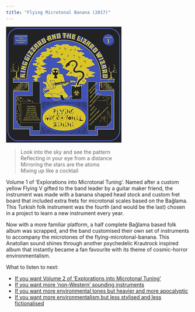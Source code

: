 ```yaml
---
title: "Flying Microtonal Banana (2017)"
---
```


![album cover of Flying Microtonal Banana](./cover.jpg)

> Look into the sky and see the pattern  
> Reflecting in your eye from a distance  
> Mirroring the stars are the atoms  
> Mixing up like a cocktail

Volume 1 of ‘Explorations into Microtonal Tuning’. Named after a custom yellow Flying V gifted to the band leader by a guitar maker friend, the instrument was made with a banana shaped head stock and custom fret board that included extra frets for microtonal scales based on the Bağlama. This Turkish folk instrument was the fourth (and would be the last) chosen in a project to learn a new instrument every year.

Now with a more familiar platform, a half complete Bağlama based folk album was scrapped, and the band customised their own set of instruments to accompany the microtones of the flying-microtonal-banana. This Anatolian sound shines through another psychedelic Krautrock inspired album that instantly became a fan favourite with its theme of cosmic-horror environmentalism.

What to listen to next:

*   [If you want Volume 2 of ‘Explorations into Microtonal Tuning’](../kg)
*   [If you want more ‘non-Western’ sounding instruments](../float-along-fill-your-lungs)
*   [If you want more environmental tones but heavier and more apocalyptic](../infest-the-rats-nest)
*   [If you want more environmentalism but less stylised and less fictionalised](../fishing-for-fishies)
